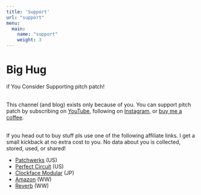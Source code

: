 ```yaml
---
title: 'Support'
url: "support"
menu:
  main:
    name: "support"
    weight: 3
---
```


# Big Hug

if You Consider Supporting pitch patch!<br><br>

This channel (and blog) exists only because of you. You can support pitch patch by subscribing on [YouTube](https://youtube.com/pitchpatch "YouTube"), following on [Instagram](https://instagram.com/realpitchpatch "Instagram"), or [buy me a coffee](https://pitchpat.ch/support "Buy me a coffee").<br><br>

If you head out to buy stuff pls use one of the following affiliate links. I get a small kickback at no extra cost to you. No data about you is collected, stored, used, or shared!
* [Patchwerks](https://pitchpat.ch/patchwerks "Patchwerks") (US)
* [Perfect Circuit](https://pitchpat.ch/perfectcircuit "Perfect Circuit") (US)
* [Clockface Modular](https://pitchpat.ch/clockfacemodular "Clockface Modular") (JP)
* [Amazon](https://pitchpat.ch/amazon "Amazon") (WW)
* [Reverb](https://pitchpat.ch/reverb "Reverb") (WW)
   

